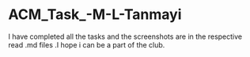 # ACM_Task_-M-L-Tanmayi
I have completed all the tasks and the screenshots are in the respective read .md files .I hope i can be a part of the club.
